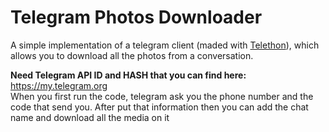 # Telegram Photos Downloader
A simple implementation of a telegram client (maded with <a href="https://github.com/LonamiWebs/Telethon">Telethon</a>), which allows you to download all the photos from a conversation.

**Need Telegram API ID and HASH that you can find here:** https://my.telegram.org <br>
When you first run the code, telegram ask you the phone number and the code that send you.
After put that information then you can add the chat name and download all the media on it
